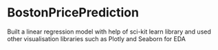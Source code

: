# BostonPricePrediction
Built a linear regression model with help of sci-kit learn library and used other visualisation libraries such as Plotly and Seaborn for EDA
